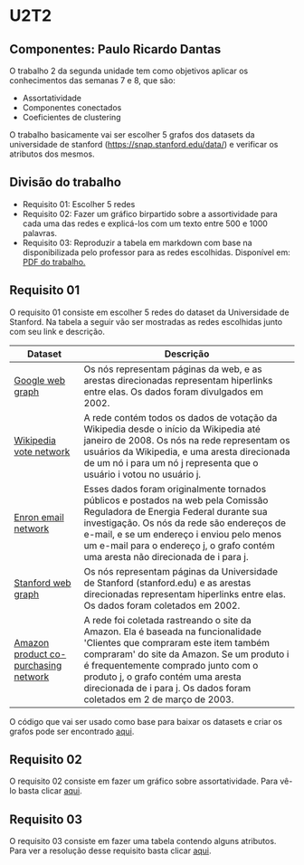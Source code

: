 # U2T2
## Componentes: Paulo Ricardo Dantas
O trabalho 2 da segunda unidade tem como objetivos aplicar os conhecimentos das semanas 7 e 8, que são:
- Assortatividade
- Componentes conectados
- Coeficientes de clustering

O trabalho basicamente vai ser escolher 5 grafos dos datasets da universidade de stanford (<https://snap.stanford.edu/data/>) e verificar os atributos dos mesmos.

## Divisão do trabalho
- Requisito 01: Escolher 5 redes 
- Requisito 02: Fazer um gráfico birpartido sobre a assortividade para cada uma das redes e explicá-los com um texto entre 500 e 1000 palavras.
- Requisito 03: Reproduzir a tabela em markdown com base na disponibilizada pelo professor para as redes escolhidas. Disponível em: [PDF do trabalho.](https://github.com/ivanovitchm/datastructure/blob/main/lessons/week_09/U2T2.pdf)

## Requisito 01
O requisito 01 consiste em escolher 5 redes do dataset da Universidade de Stanford. Na tabela a seguir vão ser mostradas as redes escolhidas junto com seu link e descrição.

| Dataset | Descrição | 
|------|------|
| [Google web graph](https://snap.stanford.edu/data/web-Google.html) | Os nós representam páginas da web, e as arestas direcionadas representam hiperlinks entre elas. Os dados foram divulgados em 2002. |
| [Wikipedia vote network](https://snap.stanford.edu/data/wiki-Vote.html) | A rede contém todos os dados de votação da Wikipedia desde o início da Wikipedia até janeiro de 2008. Os nós na rede representam os usuários da Wikipedia, e uma aresta direcionada de um nó i para um nó j representa que o usuário i votou no usuário j. |
| [Enron email network](https://snap.stanford.edu/data/email-Enron.html) | Esses dados foram originalmente tornados públicos e postados na web pela Comissão Reguladora de Energia Federal durante sua investigação. Os nós da rede são endereços de e-mail, e se um endereço i enviou pelo menos um e-mail para o endereço j, o grafo contém uma aresta não direcionada de i para j. |
| [Stanford web graph](https://snap.stanford.edu/data/web-Stanford.html) | Os nós representam páginas da Universidade de Stanford (stanford.edu) e as arestas direcionadas representam hiperlinks entre elas. Os dados foram coletados em 2002. |
| [Amazon product co-purchasing network](https://snap.stanford.edu/data/amazon0302.html) | A rede foi coletada rastreando o site da Amazon. Ela é baseada na funcionalidade 'Clientes que compraram este item também compraram' do site da Amazon. Se um produto i é frequentemente comprado junto com o produto j, o grafo contém uma aresta direcionada de i para j. Os dados foram coletados em 2 de março de 2003. |

O código que vai ser usado como base para baixar os datasets e criar os grafos pode ser encontrado [aqui](https://github.com/rikdantas/Algoritmos-Estruturas-Dados-II/blob/main/U2T2/source/U2T2_Requisito_01.ipynb).

## Requisito 02
O requisito 02 consiste em fazer um gráfico sobre assortatividade. Para vê-lo basta clicar [aqui](https://github.com/rikdantas/Algoritmos-Estruturas-Dados-II/tree/main/U2T2/Requisito_02).

## Requisito 03
O requisito 03 consiste em fazer uma tabela contendo alguns atributos. Para ver a resolução desse requisito basta clicar [aqui](https://github.com/rikdantas/Algoritmos-Estruturas-Dados-II/tree/main/U2T2/Requisito_03).